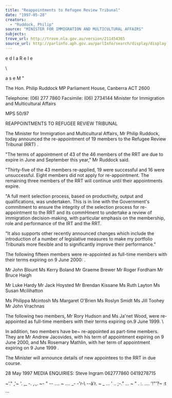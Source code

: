 ```yaml
---
title: "Reappointments to Refugee Review Tribunal"
date: "1997-05-28"
creators:
  - "Ruddock, Philip"
source: "MINISTER FOR IMMIGRATION AND MULTICULTURAL AFFAIRS"
subjects:
trove_url: http://trove.nla.gov.au/version/211454365
source_url: http://parlinfo.aph.gov.au/parlInfo/search/display/display.w3p;query=Id%3A%22media/pressrel/WBE30%22
---
```


  e d I a R e I e 

  \ 

  a s e M  " 

  The Hon. Philip Ruddock MP Parliament House, Canberra ACT 2600 

  Telephone: (06) 277 7860 Facsimile: (06) 2734144 Minister for Immigration and Multicultural Affairs 

  MPS 50/97 

  REAPPOINTMENTS TO REFUGEE REVIEW TRIBUNAL 

  The Minister for Immigration and Multicultural Affairs, Mr Philip Ruddock, today  announced the re-appointment of 19 members to the Refugee Review Tribunal (RRT) . 

  "The terms of appointment of 43 of the 46 members of the RRT are due to expire in  June and September this year," Mr Ruddock said. 

  "Thirty-five of the 43 members re-applied, 19 were successful and 16 were  unsuccessful. Eight members did not apply for re-appointment. The remaining three  members of the RRT will continue until their appointments expire. 

  "A full merit selection process, based on productivity, output and qualifications, was  undertaken. This is in line with the Government's commitment to ensure the integrity  of the selection process for re-appointment to the RRT and its commHment to undertake  a review of immigration decision-making, with particular emphasis on the membership,  role and performance of the IRT and the RRT. 

  "It also supports other recently announced changes which include the introduction of  a number of legislative measures to make my portfolio Tribunals more flexible and to  significantly improve their performance." 

  The following fifteen members were re-appointed as full-time members with their terms  expiring on 9 June 2000: . 

  Mr John Blount  Ms Kerry Boland  Mr Graeme Brewer  Mr Roger Fordham  Mr Bruce Haigh 

  Mr Luke Hardy  Mr Jack Hoysted  Mr Brendan Kissane  Ms Ruth Layton  Ms Susan Mcilihatton 

  Ms Philippa Mcintosh  Ms Margaret O'Brien  Ms Roslyn Smidt  Ms Jill Toohey  Mr John Vrachnas 

  The following two members, Mr Rory Hudson and Ms Ja'net Wood, were re-appointed  as full-time members with their terms expiring on.9 June 1999.  \ 

  In addition, two members have be~ re-appointed as part-time members. They are Mr  Andrew Jacovides, with his term of appointment expiring on 9 June 2000, and Ms  Rosemary Mathlin, with her term of appointment expiring on 9 June 1999 . 

  The Minister will announce details of new appointees to the RRT in due course. 

  28 May 1997  MEDIA ENQUIRIES: Steve Ingram 062777860 0419278715 

  ~'." ,'~ '. ,_ -. ,.,. ~-  " -- .... ~ .... _- -'r-\ --â‘r. ~ _ ... ' .. ;-." ... ~ " . :. .... '!"'?~ :t ... 

